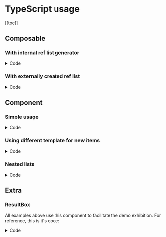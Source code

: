 <script setup>
import ComposableInternalTS from '../snippets/ts/ComposableInternalTS.vue'
import ComposableExternalTS from '../snippets/ts/ComposableExternalTS.vue'
import ComponentSimpleTS from '../snippets/ts/ComponentSimpleTS.vue'
import ComponentCustomTS from '../snippets/ts/ComponentCustomTS.vue'
import ComponentNestedTS from '../snippets/ts/ComponentNestedTS.vue'
</script>

# TypeScript usage

[[toc]]

## Composable

### With internal ref list generator

<details>
<summary>Code</summary>

<<< @/snippets/ts/ComposableInternalTS.vue
</details>

<ComposableInternalTS></ComposableInternalTS>

### With externally created ref list

<details>
<summary>Code</summary>

<<< @/snippets/ts/ComposableExternalTS.vue
</details>

<ComposableExternalTS></ComposableExternalTS>

## Component

### Simple usage

<details>
<summary>Code</summary>

<<< @/snippets/ts/ComponentSimpleTS.vue
</details>

<ComponentSimpleTS></ComponentSimpleTS>

### Using different template for new items

<details>
<summary>Code</summary>

<<< @/snippets/ts/ComponentCustomTS.vue
</details>

<ComponentCustomTS></ComponentCustomTS>

### Nested lists

<details>
<summary>Code</summary>

<<< @/snippets/ts/ComponentNestedTS.vue
</details>

<ComponentNestedTS></ComponentNestedTS>

## Extra

### ResultBox

All examples above use this component to facilitate the demo exhibition. For reference, this is it's code:

<details>
<summary>Code</summary>

<<< @/snippets/ResultBox.vue
</details>

